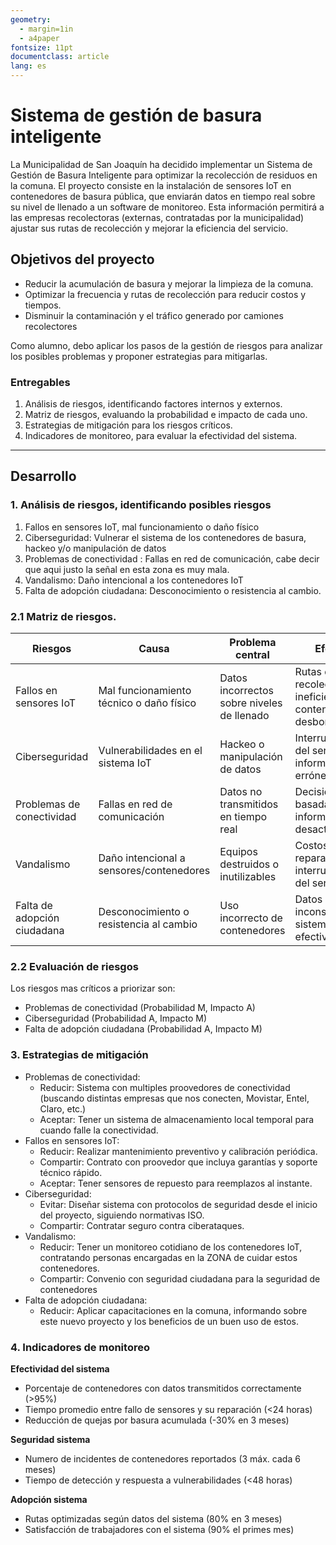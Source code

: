 ```yaml
---
geometry:
  - margin=1in
  - a4paper
fontsize: 11pt
documentclass: article
lang: es
---
```


# Sistema de gestión de basura inteligente

La Municipalidad de San Joaquín ha decidido implementar un Sistema de Gestión de Basura Inteligente para optimizar la recolección de residuos en la comuna. El proyecto consiste en la instalación de sensores IoT en contenedores de basura pública, que enviarán datos en tiempo real sobre su nivel de llenado a un software de monitoreo. Esta información permitirá a las empresas recolectoras (externas, contratadas por la municipalidad) ajustar sus rutas de recolección y mejorar la eficiencia del servicio.

## Objetivos del proyecto

- Reducir la acumulación de basura y mejorar la limpieza de la comuna.
- Optimizar la frecuencia y rutas de recolección para reducir costos y tiempos.
- Disminuir la contaminación y el tráfico generado por camiones recolectores

Como alumno, debo aplicar los pasos de la gestión de riesgos para analizar los posibles problemas y proponer estrategias para mitigarlas.

### Entregables

1. Análisis de riesgos, identificando factores internos y externos.
2. Matriz de riesgos, evaluando la probabilidad e impacto de cada uno.
3. Estrategias de mitigación para los riesgos críticos.
4. Indicadores de monitoreo, para evaluar la efectividad del sistema.

---

## Desarrollo

### 1. Análisis de riesgos, identificando posibles riesgos

1. Fallos en sensores IoT, mal funcionamiento o daño físico
2. Ciberseguridad: Vulnerar el sistema de los contenedores de basura, hackeo y/o manipulación de datos
3. Problemas de conectividad : Fallas en red de comunicación, cabe decir que aqui justo la señal en esta zona es muy mala.
4. Vandalismo: Daño intencional a los contenedores IoT
5. Falta de adopción ciudadana: Desconocimiento o resistencia al cambio.

### 2.1 Matriz de riesgos.

| Riesgos                     | Causa                                    | Problema central                           | Efecto                                                      | Probabilidad | Impacto |
| --------------------------- | ---------------------------------------- | ------------------------------------------ | ----------------------------------------------------------- | ------------ | ------- |
| Fallos en sensores IoT      | Mal funcionamiento técnico o daño físico | Datos incorrectos sobre niveles de llenado | Rutas de recolección ineficientes, contenedores desbordados | B            | A       |
| Ciberseguridad              | Vulnerabilidades en el sistema IoT       | Hackeo o manipulación de datos             | Interrupción del servicio, información errónea              | B            | A       |
| Problemas de conectividad   | Fallas en red de comunicación            | Datos no transmitidos en tiempo real       | Decisiones basadas en información desactualizada            | M            | M       |
| Vandalismo                  | Daño intencional a sensores/contenedores | Equipos destruidos o inutilizables         | Costos de reparación, interrupción del servicio             | M            | A       |
| Falta de adopción ciudadana | Desconocimiento o resistencia al cambio  | Uso incorrecto de contenedores             | Datos inconsistentes, sistema menos efectivo                | A            | M       |

### 2.2 Evaluación de riesgos

Los riesgos mas críticos a priorizar son:

- Problemas de conectividad (Probabilidad M, Impacto A)
- Ciberseguridad (Probabilidad A, Impacto M)
- Falta de adopción ciudadana (Probabilidad A, Impacto M)

### 3. Estrategias de mitigación

- Problemas de conectividad:
  - Reducir: Sistema con multiples proovedores de conectividad (buscando distintas empresas que nos conecten, Movistar, Entel, Claro, etc.)
  - Aceptar: Tener un sistema de almacenamiento local temporal para cuando falle la conectividad.
- Fallos en sensores IoT:
  - Reducir: Realizar mantenimiento preventivo y calibración periódica.
  - Compartir: Contrato con proovedor que incluya garantías y soporte técnico rápido.
  - Aceptar: Tener sensores de repuesto para reemplazos al instante.
- Ciberseguridad:
  - Evitar: Diseñar sistema con protocolos de seguridad desde el inicio del proyecto, siguiendo normativas ISO.
  - Compartir: Contratar seguro contra ciberataques.
- Vandalismo:
  - Reducir: Tener un monitoreo cotidiano de los contenedores IoT, contratando personas encargadas en la ZONA de cuidar estos contenedores.
  - Compartir: Convenio con seguridad ciudadana para la seguridad de contenedores
- Falta de adopción ciudadana:
  - Reducir: Aplicar capacitaciones en la comuna, informando sobre este nuevo proyecto y los beneficios de un buen uso de estos.

### 4. Indicadores de monitoreo

**Efectividad del sistema**

- Porcentaje de contenedores con datos transmitidos correctamente (>95%)
- Tiempo promedio entre fallo de sensores y su reparación (<24 horas)
- Reducción de quejas por basura acumulada (-30% en 3 meses)

**Seguridad sistema**

- Numero de incidentes de contenedores reportados (3 máx. cada 6 meses)
- Tiempo de detección y respuesta a vulnerabilidades (<48 horas)

**Adopción sistema**

- Rutas optimizadas según datos del sistema (80% en 3 meses)
- Satisfacción de trabajadores con el sistema (90% el primes mes)
